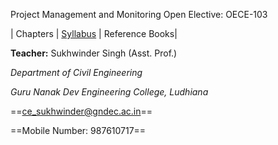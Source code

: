Project Management and Monitoring
Open Elective: OECE-103

| Chapters  | [Syllabus](https://ce.gndec.ac.in/sites/default/files/BTech_2018_12_05_2022.pdf) | Reference Books|

**Teacher:** Sukhwinder Singh (Asst. Prof.)

*Department of Civil Engineering*

*Guru Nanak Dev Engineering College, Ludhiana*

==ce_sukhwinder@gndec.ac.in==

==Mobile Number: 987610717==
